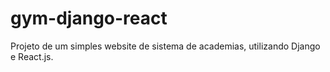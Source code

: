 # gym-django-react
Projeto de um simples website de sistema de academias, utilizando Django e React.js. 
